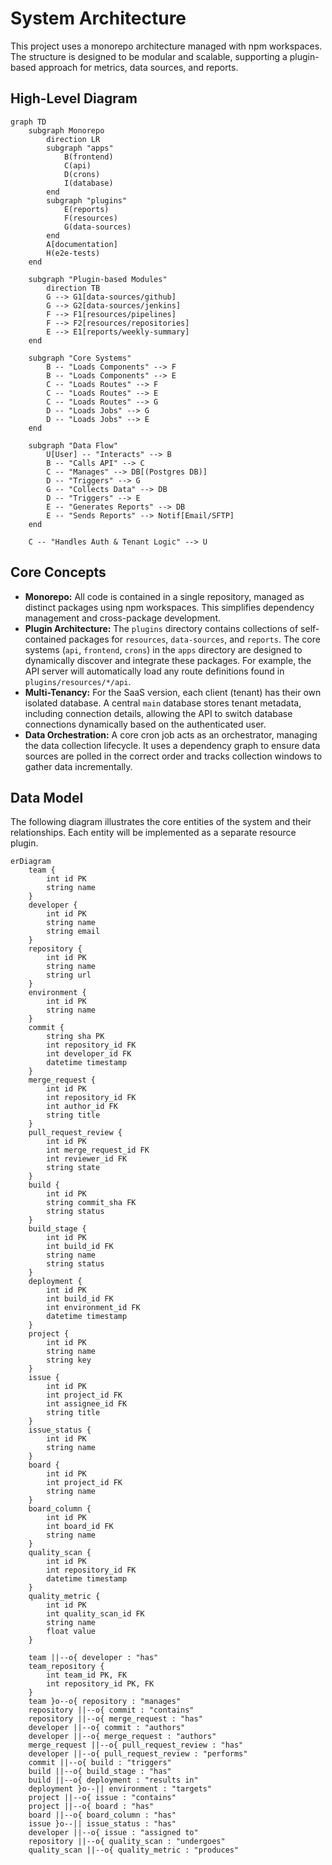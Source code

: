 # System Architecture

This project uses a monorepo architecture managed with npm workspaces. The structure is designed to be modular and scalable, supporting a plugin-based approach for metrics, data sources, and reports.

## High-Level Diagram

```mermaid
graph TD
    subgraph Monorepo
        direction LR
        subgraph "apps"
            B(frontend)
            C(api)
            D(crons)
            I(database)
        end
        subgraph "plugins"
            E(reports)
            F(resources)
            G(data-sources)
        end
        A[documentation]
        H(e2e-tests)
    end

    subgraph "Plugin-based Modules"
        direction TB
        G --> G1[data-sources/github]
        G --> G2[data-sources/jenkins]
        F --> F1[resources/pipelines]
        F --> F2[resources/repositories]
        E --> E1[reports/weekly-summary]
    end

    subgraph "Core Systems"
        B -- "Loads Components" --> F
        B -- "Loads Components" --> E
        C -- "Loads Routes" --> F
        C -- "Loads Routes" --> E
        C -- "Loads Routes" --> G
        D -- "Loads Jobs" --> G
        D -- "Loads Jobs" --> E
    end

    subgraph "Data Flow"
        U[User] -- "Interacts" --> B
        B -- "Calls API" --> C
        C -- "Manages" --> DB[(Postgres DB)]
        D -- "Triggers" --> G
        G -- "Collects Data" --> DB
        D -- "Triggers" --> E
        E -- "Generates Reports" --> DB
        E -- "Sends Reports" --> Notif[Email/SFTP]
    end

    C -- "Handles Auth & Tenant Logic" --> U
```

## Core Concepts

-   **Monorepo:** All code is contained in a single repository, managed as distinct packages using npm workspaces. This simplifies dependency management and cross-package development.
-   **Plugin Architecture:** The `plugins` directory contains collections of self-contained packages for `resources`, `data-sources`, and `reports`. The core systems (`api`, `frontend`, `crons`) in the `apps` directory are designed to dynamically discover and integrate these packages. For example, the API server will automatically load any route definitions found in `plugins/resources/*/api`.
-   **Multi-Tenancy:** For the SaaS version, each client (tenant) has their own isolated database. A central `main` database stores tenant metadata, including connection details, allowing the API to switch database connections dynamically based on the authenticated user.
-   **Data Orchestration:** A core cron job acts as an orchestrator, managing the data collection lifecycle. It uses a dependency graph to ensure data sources are polled in the correct order and tracks collection windows to gather data incrementally.

## Data Model

The following diagram illustrates the core entities of the system and their relationships. Each entity will be implemented as a separate resource plugin.

```mermaid
erDiagram
    team {
        int id PK
        string name
    }
    developer {
        int id PK
        string name
        string email
    }
    repository {
        int id PK
        string name
        string url
    }
    environment {
        int id PK
        string name
    }
    commit {
        string sha PK
        int repository_id FK
        int developer_id FK
        datetime timestamp
    }
    merge_request {
        int id PK
        int repository_id FK
        int author_id FK
        string title
    }
    pull_request_review {
        int id PK
        int merge_request_id FK
        int reviewer_id FK
        string state
    }
    build {
        int id PK
        string commit_sha FK
        string status
    }
    build_stage {
        int id PK
        int build_id FK
        string name
        string status
    }
    deployment {
        int id PK
        int build_id FK
        int environment_id FK
        datetime timestamp
    }
    project {
        int id PK
        string name
        string key
    }
    issue {
        int id PK
        int project_id FK
        int assignee_id FK
        string title
    }
    issue_status {
        int id PK
        string name
    }
    board {
        int id PK
        int project_id FK
        string name
    }
    board_column {
        int id PK
        int board_id FK
        string name
    }
    quality_scan {
        int id PK
        int repository_id FK
        datetime timestamp
    }
    quality_metric {
        int id PK
        int quality_scan_id FK
        string name
        float value
    }

    team ||--o{ developer : "has"
    team_repository {
        int team_id PK, FK
        int repository_id PK, FK
    }
    team }o--o{ repository : "manages"
    repository ||--o{ commit : "contains"
    repository ||--o{ merge_request : "has"
    developer ||--o{ commit : "authors"
    developer ||--o{ merge_request : "authors"
    merge_request ||--o{ pull_request_review : "has"
    developer ||--o{ pull_request_review : "performs"
    commit ||--o{ build : "triggers"
    build ||--o{ build_stage : "has"
    build ||--o{ deployment : "results in"
    deployment }o--|| environment : "targets"
    project ||--o{ issue : "contains"
    project ||--o{ board : "has"
    board ||--o{ board_column : "has"
    issue }o--|| issue_status : "has"
    developer ||--o{ issue : "assigned to"
    repository ||--o{ quality_scan : "undergoes"
    quality_scan ||--o{ quality_metric : "produces"
```
